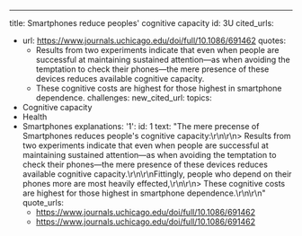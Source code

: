 ---
title: Smartphones reduce peoples' cognitive capacity
id: 3U
cited_urls:
- url: https://www.journals.uchicago.edu/doi/full/10.1086/691462
  quotes:
  - Results from two experiments indicate that even when people are successful at
    maintaining sustained attention—as when avoiding the temptation to check their
    phones—the mere presence of these devices reduces available cognitive capacity.
  - These cognitive costs are highest for those highest in smartphone dependence.
  challenges: 
new_cited_url: 
topics:
- Cognitive capacity
- Health
- Smartphones
explanations:
  '1':
    id: 1
    text: "The mere precense of Smartphones reduces people's cognitive capacity:\r\n\r\n>
      Results from two experiments indicate that even when people are successful at
      maintaining sustained attention—as when avoiding the temptation to check their
      phones—the mere presence of these devices reduces available cognitive capacity.\r\n\r\nFittingly,
      people who depend on their phones more are most heavily effected,\r\n\r\n> These
      cognitive costs are highest for those highest in smartphone dependence.\r\n\r\n"
    quote_urls:
    - https://www.journals.uchicago.edu/doi/full/10.1086/691462
    - https://www.journals.uchicago.edu/doi/full/10.1086/691462
